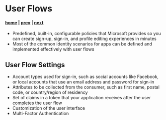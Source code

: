 # User Flows

#### [home](./readme.md) | [prev](./azure-ad-b2c-resources.md) | [next](./application-integration.md)

- Predefined, built-in, configurable policies that Microsoft provides so you can create sign-up, sign-in, and profile editing experiences in minutes
- Most of the common identity scenarios for apps can be defined and implemented effectively with user flows

## User Flow Settings

- Account types used for sign-in, such as social accounts like Facebook, or local accounts that use an email address and password for sign-in
- Attributes to be collected from the consumer, such as first name, postal code, or country/region of residency
- Set of claims in a token that your application receives after the user completes the user flow
- Customization of the user interface
- Multi-Factor Authentication
